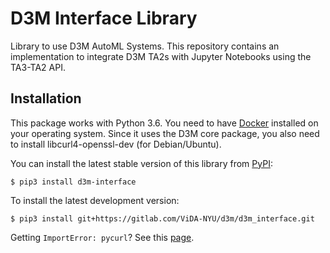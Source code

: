 D3M Interface Library
=====================
Library to use D3M AutoML Systems. This repository contains an implementation to integrate 
 D3M TA2s with Jupyter Notebooks using the TA3-TA2 API. 


## Installation
This package works with Python 3.6. You need to have [Docker](https://docs.docker.com/get-docker/) installed on your operating system.
Since it uses the D3M core package, you also need to install libcurl4-openssl-dev (for Debian/Ubuntu).

You can install the latest stable version of this library from [PyPI](https://pypi.org/project/d3m-interface/):

```
$ pip3 install d3m-interface
```

To install the latest development version:

```
$ pip3 install git+https://gitlab.com/ViDA-NYU/d3m/d3m_interface.git
```


Getting `ImportError: pycurl`? 
See this [page](https://gitlab.com/ViDA-NYU/d3m/d3m_interface/-/wikis/Pycurl-problem).